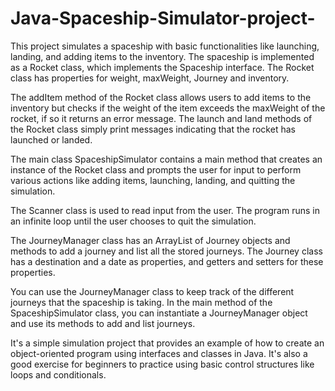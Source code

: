 # Java-Spaceship-Simulator-project-
This project simulates a spaceship with basic functionalities like launching, landing, and adding items to the inventory. The spaceship is implemented as a Rocket class, which implements the Spaceship interface. The Rocket class has properties for weight, maxWeight, Journey and  inventory.

The addItem method of the Rocket class allows users to add items to the inventory but checks if the weight of the item exceeds the maxWeight of the rocket, if so it returns an error message. The launch and land methods of the Rocket class simply print messages indicating that the rocket has launched or landed.

The main class SpaceshipSimulator contains a main method that creates an instance of the Rocket class and prompts the user for input to perform various actions like adding items, launching, landing, and quitting the simulation.

The Scanner class is used to read input from the user. The program runs in an infinite loop until the user chooses to quit the simulation.

The JourneyManager class has an ArrayList of Journey objects and methods to add a journey and list all the stored journeys. The Journey class has a destination and a date as properties, and getters and setters for these properties.

You can use the JourneyManager class to keep track of the different journeys that the spaceship is taking. In the main method of the SpaceshipSimulator class, you can instantiate a JourneyManager object and use its methods to add and list journeys.

It's a simple simulation project that provides an example of how to create an object-oriented program using interfaces and classes in Java. It's also a good exercise for beginners to practice using basic control structures like loops and conditionals.
